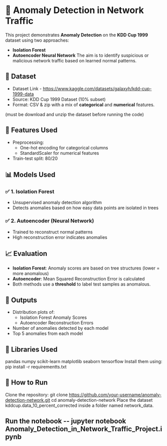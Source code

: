 # 🚨 Anomaly Detection in Network Traffic
This project demonstrates **Anomaly Detection** on the **KDD Cup 1999** dataset using two approaches:
- **Isolation Forest**
- **Autoencoder Neural Network**
The aim is to identify suspicious or malicious network traffic based on learned normal patterns.

## 📁 Dataset
- Dataset Link - https://www.kaggle.com/datasets/galaxyh/kdd-cup-1999-data
- Source: KDD Cup 1999 Dataset (10% subset)
- Format: CSV & zip with a mix of **categorical** and **numerical** features.

(must be download and unzip the dataset before running the code)

## 🔧 Features Used
- Preprocessing: 
  - One-hot encoding for categorical columns
  - StandardScaler for numerical features
- Train-test split: 80/20

## 📊 Models Used

### ✅ 1. Isolation Forest
- Unsupervised anomaly detection algorithm
- Detects anomalies based on how easy data points are isolated in trees

### ✅ 2. Autoencoder (Neural Network)
- Trained to reconstruct normal patterns
- High reconstruction error indicates anomalies

## 📈 Evaluation

- **Isolation Forest**: Anomaly scores are based on tree structures (lower = more anomalous)
- **Autoencoder**: Mean Squared Reconstruction Error is calculated
- Both methods use a **threshold** to label test samples as anomalous.

## 📌 Outputs

- Distribution plots of:
  - Isolation Forest Anomaly Scores
  - Autoencoder Reconstruction Errors
- Number of anomalies detected by each model
- Top 5 anomalies from each model

## 🧪 Libraries Used

pandas
numpy
scikit-learn
matplotlib
seaborn
tensorflow
Install them using:  pip install -r requirementts.txt
## 🚀 How to Run
Clone the repository: git clone https://github.com/your-username/anomaly-detection-network.git
cd anomaly-detection-network
Place the dataset kddcup.data_10_percent_corrected inside a folder named network_data.

## Run the notebook -- jupyter notebook Anomaly_Detection_in_Network_Traffic_Project.ipynb

